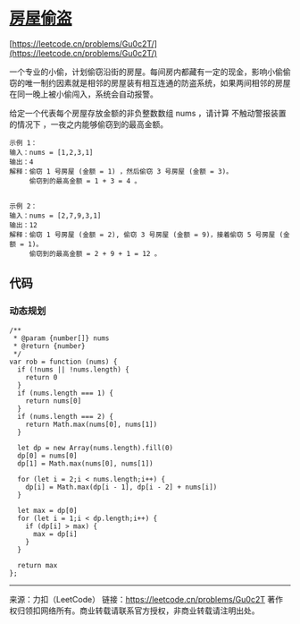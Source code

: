 # [房屋偷盗](https://leetcode.cn/problems/Gu0c2T/)

[https://leetcode.cn/problems/Gu0c2T/](https://leetcode.cn/problems/Gu0c2T/)

一个专业的小偷，计划偷窃沿街的房屋。每间房内都藏有一定的现金，影响小偷偷窃的唯一制约因素就是相邻的房屋装有相互连通的防盗系统，如果两间相邻的房屋在同一晚上被小偷闯入，系统会自动报警。

给定一个代表每个房屋存放金额的非负整数数组 nums ，请计算 不触动警报装置的情况下 ，一夜之内能够偷窃到的最高金额。

```
示例 1：
输入：nums = [1,2,3,1]
输出：4
解释：偷窃 1 号房屋 (金额 = 1) ，然后偷窃 3 号房屋 (金额 = 3)。
     偷窃到的最高金额 = 1 + 3 = 4 。


示例 2：
输入：nums = [2,7,9,3,1]
输出：12
解释：偷窃 1 号房屋 (金额 = 2), 偷窃 3 号房屋 (金额 = 9)，接着偷窃 5 号房屋 (金额 = 1)。
     偷窃到的最高金额 = 2 + 9 + 1 = 12 。
```





## 代码



### 动态规划 

```tsx
/**
 * @param {number[]} nums
 * @return {number}
 */
var rob = function (nums) {
  if (!nums || !nums.length) {
    return 0
  }
  if (nums.length === 1) {
    return nums[0]
  }
  if (nums.length === 2) {
    return Math.max(nums[0], nums[1])
  }

  let dp = new Array(nums.length).fill(0)
  dp[0] = nums[0]
  dp[1] = Math.max(nums[0], nums[1])

  for (let i = 2;i < nums.length;i++) {
    dp[i] = Math.max(dp[i - 1], dp[i - 2] + nums[i])
  }

  let max = dp[0]
  for (let i = 1;i < dp.length;i++) {
    if (dp[i] > max) {
      max = dp[i]
    }
  }

  return max 
};
```









---

来源：力扣（LeetCode）
链接：https://leetcode.cn/problems/Gu0c2T
著作权归领扣网络所有。商业转载请联系官方授权，非商业转载请注明出处。

